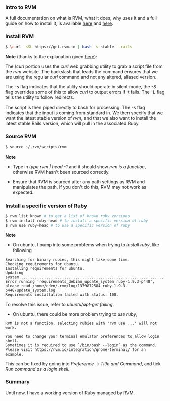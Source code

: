 ### Intro to RVM

A full documentation on what is RVM, what it does, why uses it and a full guide on how to install it, is available [here](https://rvm.io/) and [here](https://github.com/wayneeseguin/rvm).

### Install RVM

```bash
$ \curl -sSL https://get.rvm.io | bash -s stable --rails
```

**Note** (thanks to the explanation given  [here](https://www.digitalocean.com/community/tutorials/how-to-install-ruby-on-rails-on-ubuntu-14-04-using-rvm)):

The *\curl* portion uses the *curl* web grabbing utility to grab a script file from the *rvm* website. The backslash that leads the command ensures that we are using the regular *curl* command and not any altered, aliased version.

The *-s* flag indicates that the utility should operate in silent mode, the *-S* flag overrides some of this to allow *curl* to output errors if it fails. The *-L* flag tells the utility to follow redirects.

The script is then piped directly to bash for processing. The *-s* flag indicates that the input is coming from standard in. We then specify that we want the latest stable version of *rvm*, and that we also want to install the latest stable Rails version, which will pull in the associated Ruby.

### Source RVM

```bash
$ source ~/.rvm/scripts/rvm
```

**Note**

- Type in *type rvm | head -1* and it should show *rvm is a function*, otherwise RVM hasn't been sourced correctly.

- Ensure that RVM is sourced after any path settings as RVM and manipulates the path. If you don't do this, RVM may not work as expected.

### Install a specific version of Ruby

```bash
$ rvm list known # to get a list of known ruby versions
$ rvm install ruby-head # to install a specific version of ruby
$ rvm use ruby-head # to use a specific version of ruby
```

**Note**

- On ubuntu, I bump into some problems when trying to *install ruby*, like following

```
Searching for binary rubies, this might take some time.
Checking requirements for ubuntu.
Installing requirements for ubuntu.
Updating system..................................................................................................
Error running 'requirements_debian_update_system ruby-1.9.3-p448',
please read /home/eden/.rvm/log/1379872584_ruby-1.9.3-p448/update_system.log
Requirements installation failed with status: 100.
```

To resolve this issue, refer to *ubuntu/apt-get failing*.

- On ubuntu, there could be more problem trying to *use ruby*,

```
RVM is not a function, selecting rubies with 'rvm use ...' will not work.

You need to change your terminal emulator preferences to allow login shell.
Sometimes it is required to use `/bin/bash --login` as the command.
Please visit https://rvm.io/integration/gnome-terminal/ for an example.
```

This can be fixed by going into *Preference* -> *Title and Command*, and tick *Run command as a login shell*.

### Summary

Until now, I have a working version of Ruby managed by RVM.
